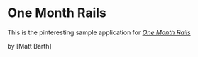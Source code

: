 # One Month Rails

This is the pinteresting sample application for
[*One Month Rails*](http://onemonthrails.com)

by [Matt Barth]